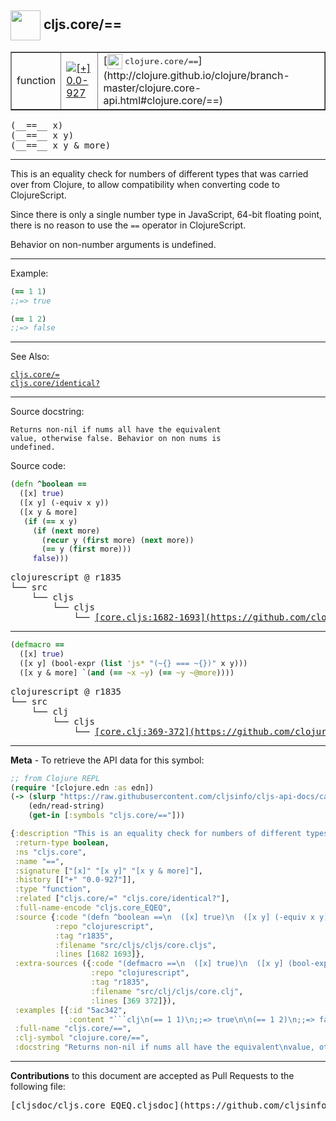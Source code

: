## <img width="48px" valign="middle" src="http://i.imgur.com/Hi20huC.png"> cljs.core/==

 <table border="1">
<tr>

<td>function</td>
<td><a href="https://github.com/cljsinfo/cljs-api-docs/tree/0.0-927"><img valign="middle" alt="[+] 0.0-927" src="https://img.shields.io/badge/+-0.0--927-lightgrey.svg"></a> </td>
<td>
[<img height="24px" valign="middle" src="http://i.imgur.com/1GjPKvB.png"> <samp>clojure.core/==</samp>](http://clojure.github.io/clojure/branch-master/clojure.core-api.html#clojure.core/==)
</td>
</tr>
</table>

 <samp>
(__==__ x)<br>
</samp>
 <samp>
(__==__ x y)<br>
</samp>
 <samp>
(__==__ x y & more)<br>
</samp>

---

This is an equality check for numbers of different types that was carried over from Clojure,
to allow compatibility when converting code to ClojureScript.

Since there is only a single number type in JavaScript, 64-bit floating point, there is no
reason to use the `==` operator in ClojureScript.

Behavior on non-number arguments is undefined.

---

Example:

```clj
(== 1 1)
;;=> true

(== 1 2)
;;=> false
```

---

See Also:

[`cljs.core/=`](cljs.core_EQ.md)<br>
[`cljs.core/identical?`](cljs.core_identicalQMARK.md)<br>

---

Source docstring:

```
Returns non-nil if nums all have the equivalent
value, otherwise false. Behavior on non nums is
undefined.
```

Source code:

```clj
(defn ^boolean ==
  ([x] true)
  ([x y] (-equiv x y))
  ([x y & more]
   (if (== x y)
     (if (next more)
       (recur y (first more) (next more))
       (== y (first more)))
     false)))
```

 <pre>
clojurescript @ r1835
└── src
    └── cljs
        └── cljs
            └── <ins>[core.cljs:1682-1693](https://github.com/clojure/clojurescript/blob/r1835/src/cljs/cljs/core.cljs#L1682-L1693)</ins>
</pre>


---

```clj
(defmacro ==
  ([x] true)
  ([x y] (bool-expr (list 'js* "(~{} === ~{})" x y)))
  ([x y & more] `(and (== ~x ~y) (== ~y ~@more))))
```

 <pre>
clojurescript @ r1835
└── src
    └── clj
        └── cljs
            └── <ins>[core.clj:369-372](https://github.com/clojure/clojurescript/blob/r1835/src/clj/cljs/core.clj#L369-L372)</ins>
</pre>

---

__Meta__ - To retrieve the API data for this symbol:

```clj
;; from Clojure REPL
(require '[clojure.edn :as edn])
(-> (slurp "https://raw.githubusercontent.com/cljsinfo/cljs-api-docs/catalog/cljs-api.edn")
    (edn/read-string)
    (get-in [:symbols "cljs.core/=="]))
```

```clj
{:description "This is an equality check for numbers of different types that was carried over from Clojure,\nto allow compatibility when converting code to ClojureScript.\n\nSince there is only a single number type in JavaScript, 64-bit floating point, there is no\nreason to use the `==` operator in ClojureScript.\n\nBehavior on non-number arguments is undefined.",
 :return-type boolean,
 :ns "cljs.core",
 :name "==",
 :signature ["[x]" "[x y]" "[x y & more]"],
 :history [["+" "0.0-927"]],
 :type "function",
 :related ["cljs.core/=" "cljs.core/identical?"],
 :full-name-encode "cljs.core_EQEQ",
 :source {:code "(defn ^boolean ==\n  ([x] true)\n  ([x y] (-equiv x y))\n  ([x y & more]\n   (if (== x y)\n     (if (next more)\n       (recur y (first more) (next more))\n       (== y (first more)))\n     false)))",
          :repo "clojurescript",
          :tag "r1835",
          :filename "src/cljs/cljs/core.cljs",
          :lines [1682 1693]},
 :extra-sources ({:code "(defmacro ==\n  ([x] true)\n  ([x y] (bool-expr (list 'js* \"(~{} === ~{})\" x y)))\n  ([x y & more] `(and (== ~x ~y) (== ~y ~@more))))",
                  :repo "clojurescript",
                  :tag "r1835",
                  :filename "src/clj/cljs/core.clj",
                  :lines [369 372]}),
 :examples [{:id "5ac342",
             :content "```clj\n(== 1 1)\n;;=> true\n\n(== 1 2)\n;;=> false\n```"}],
 :full-name "cljs.core/==",
 :clj-symbol "clojure.core/==",
 :docstring "Returns non-nil if nums all have the equivalent\nvalue, otherwise false. Behavior on non nums is\nundefined."}

```

---

__Contributions__ to this document are accepted as Pull Requests to the following file:

 <pre>
[cljsdoc/cljs.core_EQEQ.cljsdoc](https://github.com/cljsinfo/cljs-api-docs/blob/master/cljsdoc/cljs.core_EQEQ.cljsdoc)
</pre>

